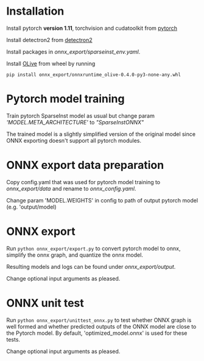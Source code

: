 # Installation

Install pytorch **version 1.11**, torchvision and cudatoolkit from [pytorch](https://pytorch.org/)

Install detectron2 from [detectron2](https://detectron2.readthedocs.io/en/latest/tutorials/install.html)

Install packages in *onnx_export/sparseinst_env.yaml*.

Install [OLive](https://github.com/microsoft/OLive) from wheel by running

    pip install onnx_export/onnxruntime_olive-0.4.0-py3-none-any.whl

# Pytorch model training

Train pytorch SparseInst model as usual but change param *'MODEL.META_ARCHITECTURE'* to *"SparseInstONNX"*

The trained model is a slightly simplified version of the original model since ONNX exporting doesn't support all pytorch modules.

# ONNX export data preparation

Copy config.yaml that was used for pytorch model training to *onnx_export/data* and rename to *onnx_config.yaml*.

Change param 'MODEL.WEIGHTS' in config to path of output pytorch model (e.g. 'output/model)

# ONNX export

Run `python onnx_export/export.py` to convert pytorch model to onnx, simplify the onnx graph, and quantize the onnx model.

Resulting models and logs can be found under *onnx_export/output*.

Change optional input arguments as pleased.

# ONNX unit test

Run `python onnx_export/unittest_onnx.py` to test whether ONNX graph is well formed and whether predicted outputs of the ONNX model are close to the Pytorch model. By default, 'optimized_model.onnx' is used for these tests.

Change optional input arguments as pleased.